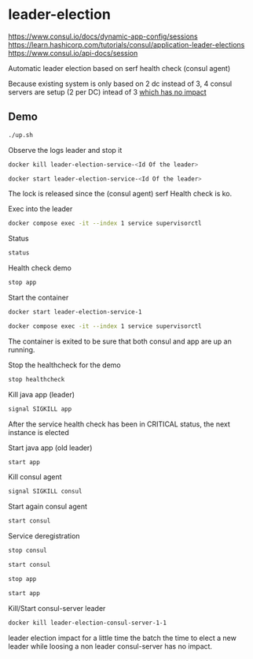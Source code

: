 # leader-election

https://www.consul.io/docs/dynamic-app-config/sessions
https://learn.hashicorp.com/tutorials/consul/application-leader-elections
https://www.consul.io/api-docs/session

Automatic leader election based on serf health check (consul agent)

Because existing system is only based on 2 dc instead of 3, 4 consul servers are setup (2 per DC) intead of 3 [which has no impact](https://www.consul.io/docs/architecture/consensus#deployment_table)

## Demo

```bash
./up.sh
```

Observe the logs leader and stop it

```bash
docker kill leader-election-service-<Id Of the leader>
```

```bash
docker start leader-election-service-<Id Of the leader>
```

The lock is released since the (consul agent) serf Health check is ko.

Exec into the leader
```bash
docker compose exec -it --index 1 service supervisorctl
```

Status
```bash
status
```

Health check demo
```bash
stop app
```

Start the container
```bash
docker start leader-election-service-1
```

```bash
docker compose exec -it --index 1 service supervisorctl
```

The container is exited to be sure that both consul and app are up an running.

Stop the healthcheck for the demo
```bash
stop healthcheck
```

Kill java app (leader)
```bash
signal SIGKILL app
```

After the service health check has been in CRITICAL status, the next instance is elected

Start java app (old leader)
```bash
start app
```

Kill consul agent
```bash
signal SIGKILL consul
```

Start again consul agent
```bash
start consul
```

Service deregistration
```bash
stop consul
```

```bash
start consul
```

```bash
stop app
```

```bash
start app
```

Kill/Start consul-server leader
```bash
docker kill leader-election-consul-server-1-1
```

leader election impact for a little time the batch the time to elect a new leader while loosing a non leader consul-server has no impact.